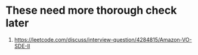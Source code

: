 # These need more thorough check later
1. https://leetcode.com/discuss/interview-question/4284815/Amazon-VO-SDE-II
